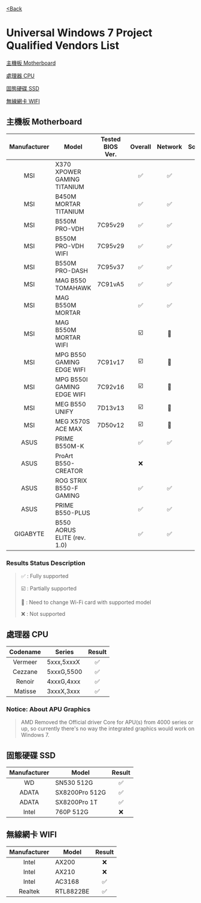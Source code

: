 [<Back](https://uwsp.justinl.in/)

# Universal Windows 7 Project Qualified Vendors List


[主機板 Motherboard](#motherboard)

[處理器 CPU](#cpu)

[固態硬碟 SSD](#ssd)

[無線網卡 WIFI](#wifi)


<a name="motherboard"/>

## 主機板 Motherboard

| Manufacturer | Model | Tested BIOS Ver. | Overall | Network | Sound |
| :---: | --- | :---: | :---: | :---: | :---: |
| MSI | X370 XPOWER GAMING TITANIUM |  | ✅ | ✅ | ✅ |
| MSI | B450M MORTAR TITANIUM |  | ✅ | ✅ | ✅ |
| MSI | B550M PRO-VDH | 7C95v29 | ✅ | ✅ | ✅ |
| MSI | B550M PRO-VDH WIFI | 7C95v29 | ✅ | ✅ | ✅ |
| MSI | B550M PRO-DASH | 7C95v37 | ✅ | ✅ | ✅ |
| MSI | MAG B550 TOMAHAWK | 7C91vA5 | ✅ | ✅ | ✅ |
| MSI | MAG B550M MORTAR |  | ✅ | ✅ | ✅ |
| MSI | MAG B550M MORTAR WIFI |  | ☑️ |📶 | ✅ |
| MSI | MPG B550 GAMING EDGE WIFI | 7C91v17 | ☑️ |📶 | ✅ |
| MSI | MPG B550I GAMING EDGE WIFI | 7C92v16 | ☑️ |📶 | ✅ |
| MSI | MEG B550 UNIFY | 7D13v13 | ☑️ |📶 | ✅ |
| MSI | MEG X570S ACE MAX | 7D50v12 | ☑️ |📶 | ✅ |
| ASUS | PRIME B550M-K |  | ✅ | ✅ | ✅ |
| ASUS | ProArt B550-CREATOR |  | ❌ |  |  |
| ASUS | ROG STRIX B550-F GAMING |  | ✅ | ✅ | ✅ |
| ASUS | PRIME B550-PLUS |  | ✅ | ✅ | ✅ |
| GIGABYTE | B550 AORUS ELITE (rev. 1.0) |  | ✅ | ✅ | ✅ |

### Results Status Description
> ✅ : Fully supported
> 
> ☑️ : Partially supported
> 
>📶 : Need to change Wi-Fi card with supported model
> 
>❌ : Not supported




<a name="cpu"/>

## 處理器 CPU

| Codename | Series | Result |
| :---: | --- | :---: |
| Vermeer | 5xxx,5xxxX | ✅ |
| Cezzane | 5xxxG,5500 | ✅ |
| Renoir | 4xxxG,4xxx | ✅ |
| Matisse | 3xxxX,3xxx | ✅ |

### Notice: About APU Graphics 
> AMD Removed the Official driver Core for APU(s) from 4000 series or up, so currently there's no way the integrated graphics would work on Windows 7.




<a name="ssd"/>

## 固態硬碟 SSD

| Manufacturer | Model | Result |
| :---: | --- | :---: |
| WD | SN530 512G | ✅ |
| ADATA | SX8200Pro 512G | ✅ |
| ADATA | SX8200Pro 1T | ✅ |
| Intel | 760P 512G | ❌ |



<a name="wifi"/>

## 無線網卡 WIFI

| Manufacturer | Model | Result |
| :---: | --- | :---: |
| Intel | AX200 | ❌ |
| Intel | AX210 | ❌ |
| Intel | AC3168 | ✅ |
| Realtek | RTL8822BE | ✅ |
